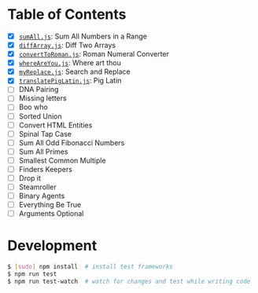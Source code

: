 # Table of Contents

* [x] [`sumAll.js`](./src/sumAll.js): Sum All Numbers in a Range
* [x] [`diffArray.js`](./src/diffArray.js): Diff Two Arrays
* [x] [`convertToRoman.js`](./src/convertToRoman.js): Roman Numeral Converter
* [x] [`whereAreYou.js`](./src/whereAreYou.js): Where art thou
* [x] [`myReplace.js`](./src/myReplace.js): Search and Replace
* [x] [`translatePigLatin.js`](./src/translatePigLatin.js): Pig Latin
* [ ] DNA Pairing
* [ ] Missing letters
* [ ] Boo who
* [ ] Sorted Union
* [ ] Convert HTML Entities
* [ ] Spinal Tap Case
* [ ] Sum All Odd Fibonacci Numbers
* [ ] Sum All Primes
* [ ] Smallest Common Multiple
* [ ] Finders Keepers
* [ ] Drop it
* [ ] Steamroller
* [ ] Binary Agents
* [ ] Everything Be True
* [ ] Arguments Optional 

# Development

```sh
$ [sudo] npm install  # install test frameworks
$ npm run test
$ npm run test-watch  # watch for changes and test while writing code
```
